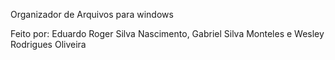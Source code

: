 Organizador de Arquivos para windows


Feito por:
Eduardo Roger Silva Nascimento,
Gabriel Silva Monteles e 
Wesley Rodrigues Oliveira

